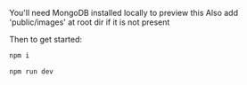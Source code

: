 You'll need MongoDB installed locally to preview this
Also add 'public/images' at root dir if it is not present

Then to get started:
```bash
npm i

npm run dev
```
